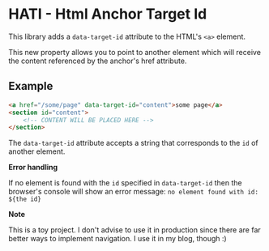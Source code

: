# HATI - Html Anchor Target Id

This library adds a `data-target-id` attribute to the HTML's `<a>` element.

This new property allows you to point to another element which will receive the content referenced by the anchor's href attribute.

## Example

``` html
<a href="/some/page" data-target-id="content">some page</a>
<section id="content">
    <!-- CONTENT WILL BE PLACED HERE -->
</section>
```

The `data-target-id` attribute accepts a string that corresponds to the `id` of another element.

**Error handling**

If no element is found with the `id` specified in `data-target-id` then the browser's console will show an error message: `no element found with id: ${the id}`

**Note**

This is a toy project. I don't advise to use it in production since there are far better ways to implement navigation. I use it in my blog, though :)
